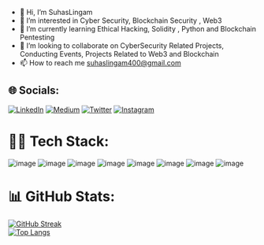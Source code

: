 - 👋 Hi, I’m SuhasLingam
- 👀 I’m interested in Cyber Security, Blockchain Security , Web3 
- 🌱 I’m currently learning Ethical Hacking, Solidity , Python and Blockchain Pentesting
- 💞️ I’m looking to collaborate on CyberSecurity Related Projects, Conducting Events, Projects Related to Web3 and Blockchain 
- 📫 How to reach me suhaslingam400@gmail.com

## 🌐 Socials:
[![LinkedIn](https://img.shields.io/badge/LinkedIn-%230077B5.svg?logo=linkedin&logoColor=white)](https://www.linkedin.com/in/suhas-lingam-655182221) [![Medium](https://img.shields.io/badge/Medium-12100E?logo=medium&logoColor=white)](https://medium.com/@suhaslingam) [![Twitter](https://img.shields.io/badge/Twitter-%231DA1F2.svg?logo=Twitter&logoColor=white)](https://twitter.com/suhaslingam400?s=09)
[![Instagram](https://img.shields.io/badge/Instagram-%23E4405F.svg?logo=Instagram&logoColor=white)](https://instagram.com/suhas_lingam?utm_medium=copy_link)

# 👨‍💻 Tech Stack:

![image](https://img.shields.io/badge/Python-FFD43B?style=for-the-badge&logo=python&logoColor=blue)
![image](https://img.shields.io/badge/HTML5-E34F26?style=for-the-badge&logo=html5&logoColor=white)
![image](https://img.shields.io/badge/C-00599C?style=for-the-badge&logo=c&logoColor=white)
![image](https://img.shields.io/badge/C%2B%2B-00599C?style=for-the-badge&logo=c%2B%2B&logoColor=white)
![image](https://img.shields.io/badge/HackTheBox-111927?style=for-the-badge&logo=Hack%20The%20Box&logoColor=9FEF00)
![image](https://img.shields.io/badge/GNU%20Bash-4EAA25?style=for-the-badge&logo=GNU%20Bash&logoColor=white)
![image](https://img.shields.io/badge/Kali_Linux-557C94?style=for-the-badge&logo=kali-linux&logoColor=white)
![image](https://img.shields.io/badge/VirtualBox-21416b?style=for-the-badge&logo=VirtualBox&logoColor=white)
# 📊 GitHub Stats:
[![GitHub Streak](https://streak-stats.demolab.com?user=SuhasLingam&theme=hacker&border_radius=5&date_format=j%20M%5B%20Y%5D)](https://git.io/streak-stats)
<br>
[![Top Langs](https://github-readme-stats.vercel.app/api/top-langs/?username=SuhasLingam&layout=compact&theme=vision-friendly-dark)](https://github.com/anuraghazra/github-readme-stats)
